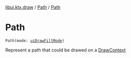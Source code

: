[libui.ktx.draw](../README.md) / [Path](README.md) / [Path](-path.md)

# Path

`Path(mode: `[`uiDrawFillMode`](../../libui/ui-draw-fill-mode.md)`)`

Represent a path that could be drawed on a [DrawContext](../../libui.ktx/-draw-context.md)
